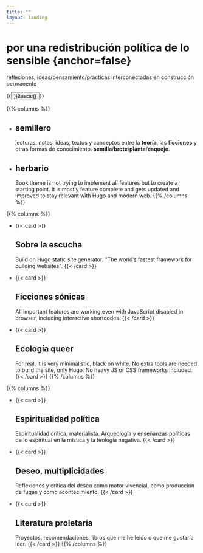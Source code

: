```yaml
---
title: ""
layout: landing
---
```


<div class="book-hero">

# por una redistribución política de lo sensible {anchor=false}
reflexiones, ideas/pensamiento/prácticas interconectadas en construcción permanente 

{{<button href="/docs/example">}}Buscar{{</button>}}



{{% columns %}}
- ## semillero
  lecturas, notas, ideas, textos y conceptos entre la **teoría**, las **ficciones** y otras formas de conocimiento. 
  **semilla**/**brote**/**planta**/**esqueje**.

- ## herbario
  Book theme is not trying to implement all features but to create a starting point. It is mostly feature complete and gets updated and improved to stay relevant with Hugo and modern web.
{{% /columns %}}


{{% columns %}}
- {{< card >}}
  ## Sobre la escucha
  Build on Hugo static site generator. "The world’s fastest framework for building websites".
  {{< /card >}}

- {{< card >}}
  ## Ficciones sónicas
  All important features are working even with JavaScript disabled in browser, including interactive shortcodes.
  {{< /card >}}

- {{< card >}}
  ## Ecología queer
  For real, it is very minimalistic, black on white. No extra tools are needed to build the site, only Hugo. No heavy JS or CSS frameworks included.
  {{< /card >}}
{{% /columns %}}

{{% columns %}}
- {{< card >}}
  ## Espiritualidad política
  Espiritualidad crítica, materialista. Arqueología y enseñanzas políticas de lo espiritual en la mística y la teología negativa.
  {{< /card >}}

- {{< card >}}
  ## Deseo, multiplicidades
  Reflexiones y crítica del deseo como motor vivencial, como producción de fugas y como acontecimiento.
  {{< /card >}}

- {{< card >}}
  ## Literatura proletaria
  Proyectos, recomendaciones, libros que me he leído o que me gustaría leer. 
  {{< /card >}}
{{% /columns %}}

